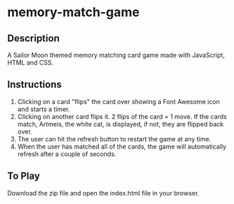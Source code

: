 # memory-match-game

## Description

A Sailor Moon themed memory matching card game made with JavaScript, HTML and CSS.

## Instructions

1. Clicking on a card "flips" the card over showing a Font Awesome icon and starts a timer.
2. Clicking on another card flips it. 2 flips of the card = 1 move. If the cards match, Artmeis, the white cat, is displayed, if not, they are flipped back over.
3. The user can hit the refresh button to restart the game at any time.
4. When the user has matched all of the cards, the game will automatically refresh after a couple of seconds. 

## To Play

Download the zip file and open the index.html file in your browser.

